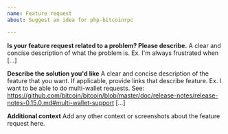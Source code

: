 ```yaml
---
name: Feature request
about: Suggest an idea for php-bitcoinrpc

---
```


**Is your feature request related to a problem? Please describe.**
A clear and concise description of what the problem is. Ex. I'm always frustrated when [...]

**Describe the solution you'd like**
A clear and concise description of the feature that you want. If applicable, provide links that describe feature.
Ex. I want to be able to do multi-wallet requests. See: https://github.com/bitcoin/bitcoin/blob/master/doc/release-notes/release-notes-0.15.0.md#multi-wallet-support [...]

**Additional context**
Add any other context or screenshots about the feature request here.



